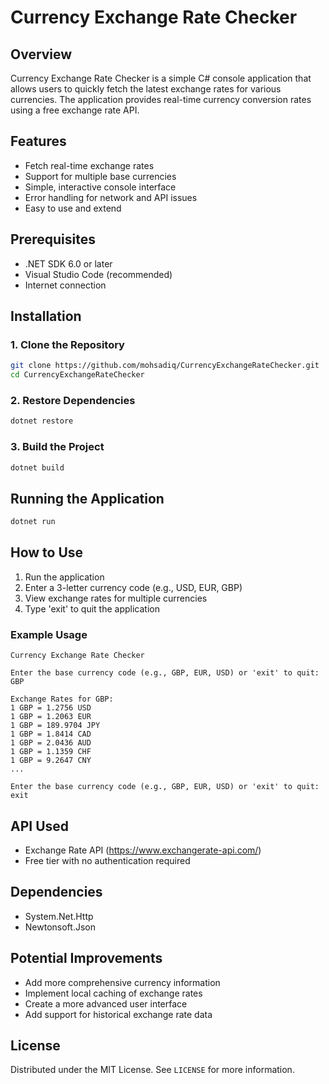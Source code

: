 # Currency Exchange Rate Checker

## Overview
Currency Exchange Rate Checker is a simple C# console application that allows users to quickly fetch the latest exchange rates for various currencies. The application provides real-time currency conversion rates using a free exchange rate API.

## Features
- Fetch real-time exchange rates
- Support for multiple base currencies
- Simple, interactive console interface
- Error handling for network and API issues
- Easy to use and extend

## Prerequisites
- .NET SDK 6.0 or later
- Visual Studio Code (recommended)
- Internet connection

## Installation

### 1. Clone the Repository
```bash
git clone https://github.com/mohsadiq/CurrencyExchangeRateChecker.git
cd CurrencyExchangeRateChecker
```

### 2. Restore Dependencies
```bash
dotnet restore
```

### 3. Build the Project
```bash
dotnet build
```

## Running the Application
```bash
dotnet run
```

## How to Use
1. Run the application
2. Enter a 3-letter currency code (e.g., USD, EUR, GBP)
3. View exchange rates for multiple currencies
4. Type 'exit' to quit the application

### Example Usage
```
Currency Exchange Rate Checker

Enter the base currency code (e.g., GBP, EUR, USD) or 'exit' to quit: GBP

Exchange Rates for GBP:
1 GBP = 1.2756 USD
1 GBP = 1.2063 EUR
1 GBP = 189.9704 JPY
1 GBP = 1.8414 CAD
1 GBP = 2.0436 AUD
1 GBP = 1.1359 CHF
1 GBP = 9.2647 CNY
...

Enter the base currency code (e.g., GBP, EUR, USD) or 'exit' to quit: exit
```

## API Used
- Exchange Rate API (https://www.exchangerate-api.com/)
- Free tier with no authentication required

## Dependencies
- System.Net.Http
- Newtonsoft.Json

## Potential Improvements
- Add more comprehensive currency information
- Implement local caching of exchange rates
- Create a more advanced user interface
- Add support for historical exchange rate data


## License
Distributed under the MIT License. See `LICENSE` for more information.

